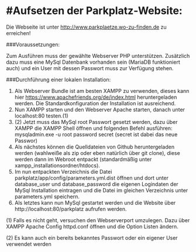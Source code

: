 #Aufsetzen der Parkplatz-Website:
===============================
Die Webseite ist unter http://www.parkplaetze.wo-zu-finden.de zu erreichen!

###Voraussetzungen:

Zum Ausführen muss der gewählte Webserver PHP unterstützen. Zusätzlich dazu muss eine MySql Datenbank vorhanden sein (MariaDB funktioniert auch) und ein User mit dessen Passwort muss zur Verfügung stehen.

###Durchführung einer lokalen Installation:

1.	Als Webserver Bundle ist am besten XAMPP zu verwenden, dieses kann hier https://www.apachefriends.org/de/index.html heruntergeladen werden. Die Standardkonfiguration der Installation ist ausreichend.
2.	Nun XAMPP starten und den Webserver Apache starten, danach unter localhost:80 testen.(1)
3.	(2) Jetzt muss das MySql root Passwort gesetzt werden, dazu über XAMPP die XAMPP Shell öffnen und folgenden Befehl ausführen: mysqladmin.exe -u root password secret (secret ist dabei das neue Passwor)
4.	Als nächstes können die Quelldateien von Github heruntergeladen werden (wahlweiße als zip oder eben natürlich über git clone), diese werden dann im Webroot entpackt (standardmäßig unter xampp_installationsordner/htdocs).
5.	Im nun entpackten Verzeichnis die Datei parkplatz/app/config/parameters.yml.dist öffnen und dort unter     database_user und  database_password die eigenen Logindaten der MySql Installation eintragen und die Datei im gleichen Verzeichnis unter  parameters.yml speichern.
6.	Als letztes kann nun MySql gestartet werden und die Website über http://localhost:80/parkplatz aufrufen werden.

(1) Falls es nicht geht, versuchen den Webserverport umzulegen. Dazu über XAMPP Apache Config httpd.conf öffnen und die Option Listen ändern.

(2) Es kann auch ein bereits bekanntes Passwort oder ein eigener User verwendet werden

